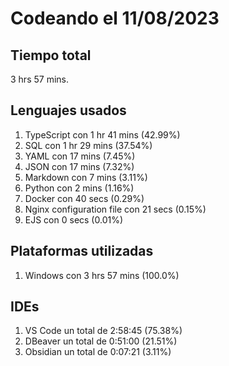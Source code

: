 # Codeando el 11/08/2023

## Tiempo total
3 hrs 57 mins.

## Lenguajes usados
1. TypeScript con 1 hr 41 mins (42.99%)
1. SQL con 1 hr 29 mins (37.54%)
1. YAML con 17 mins (7.45%)
1. JSON con 17 mins (7.32%)
1. Markdown con 7 mins (3.11%)
1. Python con 2 mins (1.16%)
1. Docker con 40 secs (0.29%)
1. Nginx configuration file con 21 secs (0.15%)
1. EJS con 0 secs (0.01%)

## Plataformas utilizadas
1. Windows con 3 hrs 57 mins (100.0%)

## IDEs
1. VS Code un total de 2:58:45 (75.38%)
1. DBeaver un total de 0:51:00 (21.51%)
1. Obsidian un total de 0:07:21 (3.11%)
